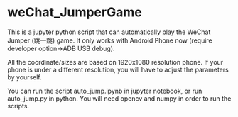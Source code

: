 # weChat_JumperGame


This is a jupyter python script that can automatically play the WeChat Jumper (跳一跳) game. It only works with Android Phone now (require developer option->ADB USB debug).

All the coordinate/sizes are based on 1920x1080 resolution phone. If your phone is under a different resolution, you will have to adjust the parameters by yourself.

You can run the script auto_jump.ipynb in jupyter notebook, or run auto_jump.py in python. You will need opencv and numpy in order to run the scripts.